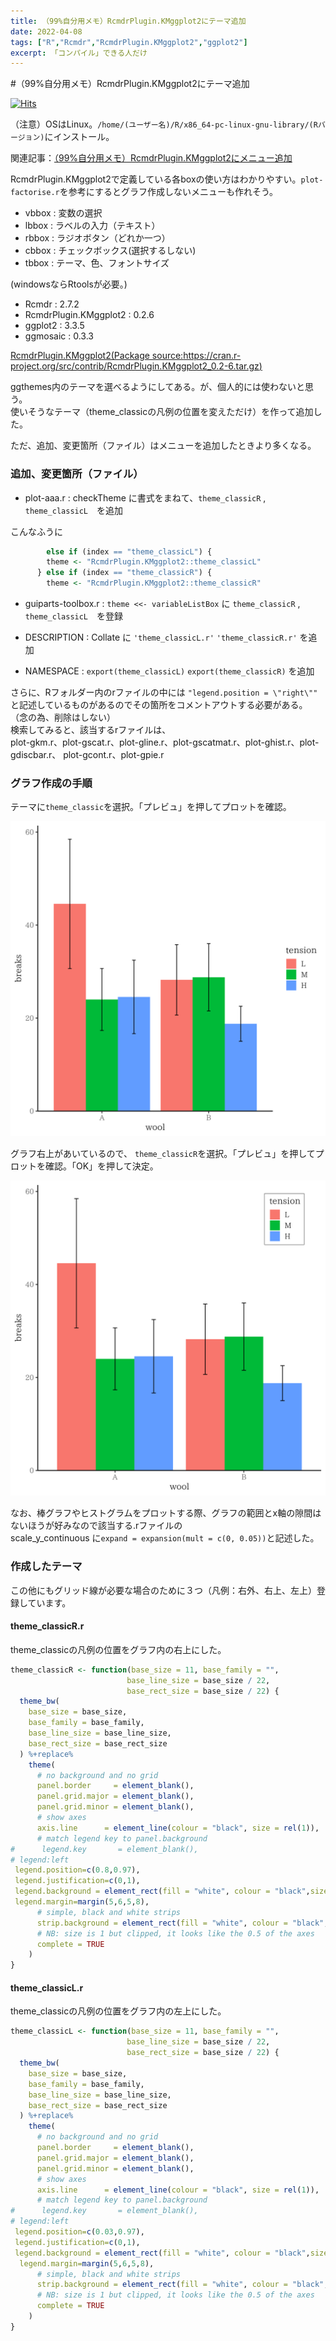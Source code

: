 ```yaml
---
title: （99%自分用メモ）RcmdrPlugin.KMggplot2にテーマ追加
date: 2022-04-08
tags: ["R","Rcmdr","RcmdrPlugin.KMggplot2","ggplot2"]
excerpt: 「コンパイル」できる人だけ
---
```


#（99%自分用メモ）RcmdrPlugin.KMggplot2にテーマ追加

[![Hits](https://hits.seeyoufarm.com/api/count/incr/badge.svg?url=https%3A%2F%2Fgitpress.io%2F%40statrstart%2FKMggplot2theme&count_bg=%2379C83D&title_bg=%23555555&icon=&icon_color=%23E7E7E7&title=hits&edge_flat=false)](https://hits.seeyoufarm.com) 

（注意）OSはLinux。`/home/(ユーザー名)/R/x86_64-pc-linux-gnu-library/(Rバージョン)`にインストール。 

関連記事：[（99%自分用メモ）RcmdrPlugin.KMggplot2にメニュー追加](https://gitpress.io/@statrstart/KMggplot2menu)   

RcmdrPlugin.KMggplot2で定義している各boxの使い方はわかりやすい。`plot-factorise.r`を参考にするとグラフ作成しないメニューも作れそう。
- vbbox : 変数の選択
- lbbox : ラベルの入力（テキスト）
- rbbox : ラジオボタン（どれか一つ）
- cbbox : チェックボックス(選択するしない)
- tbbox : テーマ、色、フォントサイズ

(windowsならRtoolsが必要。)  

- Rcmdr : 2.7.2  
- RcmdrPlugin.KMggplot2 : 0.2.6  
- ggplot2 : 3.3.5  
- ggmosaic : 0.3.3  

[RcmdrPlugin.KMggplot2(Package source:https://cran.r-project.org/src/contrib/RcmdrPlugin.KMggplot2_0.2-6.tar.gz)](https://cran.r-project.org/src/contrib/RcmdrPlugin.KMggplot2_0.2-6.tar.gz)  

ggthemes内のテーマを選べるようにしてある。が、個人的には使わないと思う。  
使いそうなテーマ（theme_classicの凡例の位置を変えただけ）を作って追加した。

ただ、追加、変更箇所（ファイル）はメニューを追加したときより多くなる。  

### 追加、変更箇所（ファイル）

- plot-aaa.r : checkTheme に書式をまねて、`theme_classicR` , `theme_classicL`　を追加

こんなふうに

```R
        else if (index == "theme_classicL") {
        theme <- "RcmdrPlugin.KMggplot2::theme_classicL"
      } else if (index == "theme_classicR") {
        theme <- "RcmdrPlugin.KMggplot2::theme_classicR"
```

- guiparts-toolbox.r : `theme <<- variableListBox` に `theme_classicR` , `theme_classicL`　を登録

- DESCRIPTION : Collate に `'theme_classicL.r'`  `'theme_classicR.r'` を追加

- NAMESPACE : `export(theme_classicL)` `export(theme_classicR)` を追加

さらに、Rフォルダー内のrファイルの中には `"legend.position = \"right\""` と記述しているものがあるのでその箇所をコメントアウトする必要がある。
（念の為、削除はしない）  
検索してみると、該当するrファイルは、  
plot-gkm.r、plot-gscat.r、plot-gline.r、plot-gscatmat.r、plot-ghist.r、plot-gdiscbar.r、
plot-gcont.r、plot-gpie.r

### グラフ作成の手順

テーマに`theme_classic`を選択。「プレビュ」を押してプロットを確認。

![](https://raw.githubusercontent.com/statrstart/statrstart.github.com/master/source/images/gtheme01.png) 

グラフ右上があいているので、 `theme_classicR`を選択。「プレビュ」を押してプロットを確認。「OK」を押して決定。

![](https://raw.githubusercontent.com/statrstart/statrstart.github.com/master/source/images/gtheme002.png)

なお、棒グラフやヒストグラムをプロットする際、グラフの範囲とx軸の隙間はないほうが好みなので該当する.rファイルの  
scale_y_continuous に`expand = expansion(mult = c(0, 0.05))`と記述した。

### 作成したテーマ

この他にもグリッド線が必要な場合のために３つ（凡例：右外、右上、左上）登録しています。

#### theme_classicR.r

theme_classicの凡例の位置をグラフ内の右上にした。

```R
theme_classicR <- function(base_size = 11, base_family = "",
                          base_line_size = base_size / 22,
                          base_rect_size = base_size / 22) {
  theme_bw(
    base_size = base_size,
    base_family = base_family,
    base_line_size = base_line_size,
    base_rect_size = base_rect_size
  ) %+replace%
    theme(
      # no background and no grid
      panel.border     = element_blank(),
      panel.grid.major = element_blank(),
      panel.grid.minor = element_blank(),
      # show axes
      axis.line      = element_line(colour = "black", size = rel(1)),
      # match legend key to panel.background
#      legend.key       = element_blank(),
# legend:left
 legend.position=c(0.8,0.97),
 legend.justification=c(0,1),
 legend.background = element_rect(fill = "white", colour = "black",size =0.2),
 legend.margin=margin(5,6,5,8),
      # simple, black and white strips
      strip.background = element_rect(fill = "white", colour = "black", size = rel(2)),
      # NB: size is 1 but clipped, it looks like the 0.5 of the axes
      complete = TRUE
    )
}
```

#### theme_classicL.r

theme_classicの凡例の位置をグラフ内の左上にした。

```R
theme_classicL <- function(base_size = 11, base_family = "",
                          base_line_size = base_size / 22,
                          base_rect_size = base_size / 22) {
  theme_bw(
    base_size = base_size,
    base_family = base_family,
    base_line_size = base_line_size,
    base_rect_size = base_rect_size
  ) %+replace%
    theme(
      # no background and no grid
      panel.border     = element_blank(),
      panel.grid.major = element_blank(),
      panel.grid.minor = element_blank(),
      # show axes
      axis.line      = element_line(colour = "black", size = rel(1)),
      # match legend key to panel.background
#      legend.key       = element_blank(),
# legend:left
 legend.position=c(0.03,0.97),
 legend.justification=c(0,1),
 legend.background = element_rect(fill = "white", colour = "black",size =0.2),
  legend.margin=margin(5,6,5,8),
      # simple, black and white strips
      strip.background = element_rect(fill = "white", colour = "black", size = rel(2)),
      # NB: size is 1 but clipped, it looks like the 0.5 of the axes
      complete = TRUE
    )
}
```


